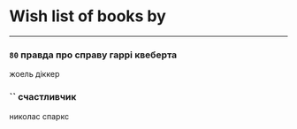 # Wish list of books by [](https://plus.google.com/u/0/101368518035734751027/)
---

### `80` правда про справу гаррі квеберта
жоель діккер

### `` счастливчик
николас спаркс

